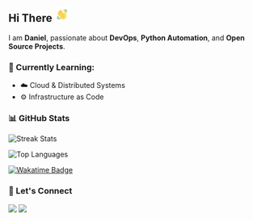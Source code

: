 <h2 align="left">
    Hi There  
    <img src="https://github.com/danielcristho/danielcristho/blob/main/wave.gif"  
         alt="Waving hand animated gif"  
         height="30"  
         width="30" />  
</h2>  

I am **Daniel**, passionate about **DevOps**, **Python Automation**, and **Open Source Projects**.  

### 🌱 Currently Learning:  
- ☁️ Cloud & Distributed Systems  
- ⚙️ Infrastructure as Code  

### 📊 GitHub Stats  

![Streak Stats](https://github-readme-streak-stats.herokuapp.com/?user=danielcristho&theme=gruvbox&hide_border=true)  

![Top Languages](https://github-readme-stats.vercel.app/api/top-langs/?username=danielcristho&theme=gruvbox&hide_border=true&layout=compact&hide=javascript,c%23,CSS,blade,HTML,php,shaderlab)  

<a href="https://wakatime.com/@e7f380cc-1fda-4868-84f9-cd5b516d7cb9"><img src="https://wakatime.com/badge/user/e7f380cc-1fda-4868-84f9-cd5b516d7cb9.svg" alt="Wakatime Badge" /></a>  

### 🤝 Let's Connect  

<a href="https://www.linkedin.com/in/daniel-pepuho/" /> <img src="https://img.shields.io/badge/LinkedIn-0077B5?style=for-the-badge&logo=linkedin&logoColor=white&hide_border=true&style=flat" /></a>
<a href="https://dev.to/danielcristho" /> <img src="https://img.shields.io/badge/dev.to-0A0A0A?style=for-the-badge&logo=dev.to&logoColor=white&hide_border=true&style=flat" /></a>
